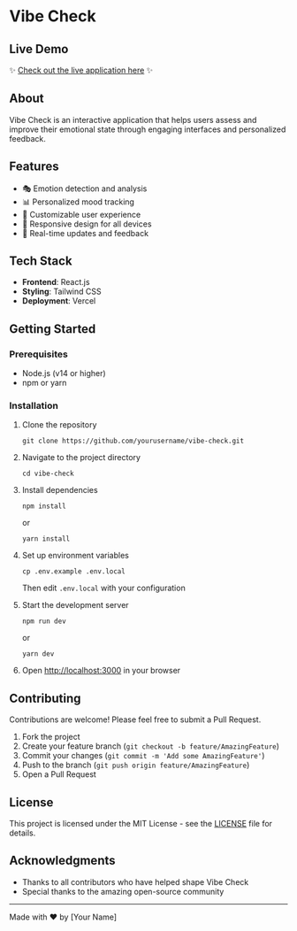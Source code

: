 # Vibe Check

## Live Demo

✨ [Check out the live application here](https://vibe-check-iota-seven.vercel.app) ✨

## About

Vibe Check is an interactive application that helps users assess and improve their emotional state through engaging interfaces and personalized feedback.

## Features

- 🎭 Emotion detection and analysis
- 📊 Personalized mood tracking
- 🌈 Customizable user experience
- 📱 Responsive design for all devices
- 🔄 Real-time updates and feedback

## Tech Stack

- **Frontend**: React.js
- **Styling**: Tailwind CSS
- **Deployment**: Vercel

## Getting Started

### Prerequisites

- Node.js (v14 or higher)
- npm or yarn

### Installation

1. Clone the repository

   ```
   git clone https://github.com/yourusername/vibe-check.git
   ```

2. Navigate to the project directory

   ```
   cd vibe-check
   ```

3. Install dependencies

   ```
   npm install
   ```

   or

   ```
   yarn install
   ```

4. Set up environment variables

   ```
   cp .env.example .env.local
   ```

   Then edit `.env.local` with your configuration

5. Start the development server

   ```
   npm run dev
   ```

   or

   ```
   yarn dev
   ```

6. Open [http://localhost:3000](http://localhost:3000) in your browser

## Contributing

Contributions are welcome! Please feel free to submit a Pull Request.

1. Fork the project
2. Create your feature branch (`git checkout -b feature/AmazingFeature`)
3. Commit your changes (`git commit -m 'Add some AmazingFeature'`)
4. Push to the branch (`git push origin feature/AmazingFeature`)
5. Open a Pull Request

## License

This project is licensed under the MIT License - see the [LICENSE](LICENSE) file for details.

## Acknowledgments

- Thanks to all contributors who have helped shape Vibe Check
- Special thanks to the amazing open-source community

---

Made with ❤️ by [Your Name]
